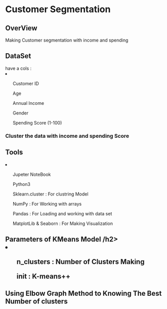 # Customer Segmentation 
<h2>OverView</h2>
Making Customer segmentation with income and spending

<h2>DataSet</h2>
have a cols :
<li>
  <ul>
    <p>Customer ID</p>
    <p>Age</p>
    <p>Annual Income</p>
    <p>Gender</p>
    <p>Spending Score (1-100)</p>
  </ul>
</li>

<h3>Cluster the data with income and spending Score</h3>

<h2>Tools</h2>
<li>
  <ul>
    <p>Jupeter NoteBook</p>
    <p>Python3</p>
    <p>Sklearn.cluster :  For clustring Model</p>
    <p>NumPy  : For Working with arrays</p>
    <p>Pandas :  For Loading and working with data set</p>
    <p>MatplotLib & Seaborn  : For Making Visualization</p>
  </ul>
</li>


<h2>Parameters of KMeans Model /h2>
<li>
  <ul>
    <p>n_clusters : Number of Clusters Making</p>
    <p>init : K-means++</p>
  </ul>
</li>

<h2>Using Elbow Graph Method to Knowing The Best Number of clusters</h2>
